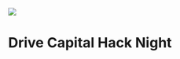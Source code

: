 ![](https://raw.githubusercontent.com/rethinkdb/horizon/next/github-banner.png)

# Drive Capital Hack Night
